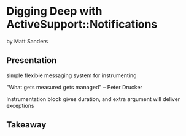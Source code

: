 # Digging Deep with ActiveSupport::Notifications
by Matt Sanders

## Presentation

simple flexible messaging system for instrumenting

"What gets measured gets managed" – Peter Drucker

Instrumentation block gives duration, and extra argument will deliver exceptions

## Takeaway